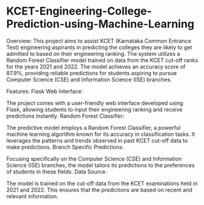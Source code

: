 # KCET-Engineering-College-Prediction-using-Machine-Learning
Overview:
This project aims to assist KCET (Karnataka Common Entrance Test) engineering aspirants in predicting the colleges they are likely to get admitted to based on their engineering ranking. The system utilizes a Random Forest Classifier model trained on data from the KCET cut-off ranks for the years 2021 and 2022. The model achieves an accuracy score of 87.9%, providing reliable predictions for students aspiring to pursue Computer Science (CSE) and Information Science (ISE) branches.

Features:
Flask Web Interface:

The project comes with a user-friendly web interface developed using Flask, allowing students to input their engineering ranking and receive predictions instantly.
Random Forest Classifier:

The predictive model employs a Random Forest Classifier, a powerful machine learning algorithm known for its accuracy in classification tasks. It leverages the patterns and trends observed in past KCET cut-off data to make predictions.
Branch Specific Predictions:

Focusing specifically on the Computer Science (CSE) and Information Science (ISE) branches, the model tailors its predictions to the preferences of students in these fields.
Data Source:

The model is trained on the cut-off data from the KCET examinations held in 2021 and 2022. This ensures that the predictions are based on recent and relevant information.
